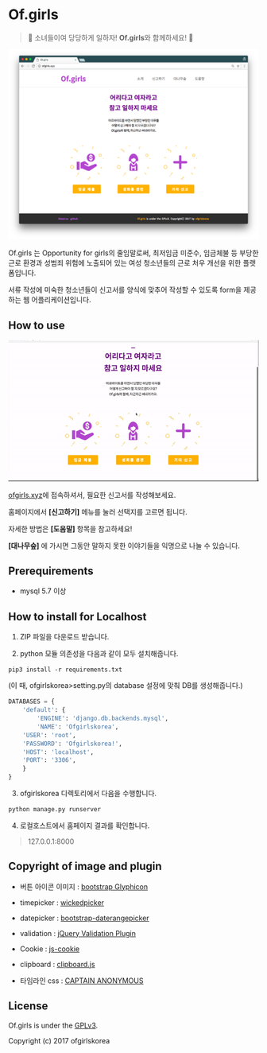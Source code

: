 # Of.girls

> 🎀 소녀들이여 당당하게 일하자! **Of.girls**와 함께하세요! 🎀 

[![Of.girls hompage main](screenshot.png)](http://ofgirls.xyz)

Of.girls 는 Opportunity for girls의 줄임말로써, 최저임금 미준수, 임금체불 등 
부당한 근로 환경과 성범죄 위험에 노출되어 있는 여성 청소년들의 근로 처우 개선을 위한 플랫폼입니다.

서류 작성에 미숙한 청소년들이 신고서를 양식에 맞추어 작성할 수 있도록 form을 제공하는 웹 어플리케이션입니다.
 



## How to use
![Of.girls demonstration](Of.girls-demonstration.gif)

[ofgirls.xyz](http://ofgirls.xyz)에 접속하셔서, 필요한 신고서를 작성해보세요.

홈페이지에서 **[신고하기]** 메뉴를 눌러 선택지를 고르면 됩니다.

자세한 방법은 **[도움말]** 항목을 참고하세요!

**[대나무숲]** 에 가시면 그동안 말하지 못한 이야기들을 익명으로 나눌 수 있습니다.


## Prerequirements

* mysql 5.7 이상

## How to install for Localhost
1. ZIP 파일을 다운로드 받습니다.

2. python 모듈 의존성을 다음과 같이 모두 설치해줍니다.
```
pip3 install -r requirements.txt
```
(이 때, ofgirlskorea>setting.py의 database 설정에 맞춰 DB를 생성해줍니다.)
```python
DATABASES = {
    'default': {
        'ENGINE': 'django.db.backends.mysql',
        'NAME': 'Ofgirlskorea',
	'USER': 'root',
	'PASSWORD': 'Ofgirlskorea!',
	'HOST': 'localhost',
	'PORT': '3306',
    }
}
```

3. ofgirlskorea 디렉토리에서 다음을 수행합니다.
```python
python manage.py runserver
```

4. 로컬호스트에서 홈페이지 결과를 확인합니다.
> 127.0.0.1:8000

## Copyright of image and plugin
* 버튼 아이콘 이미지 : [bootstrap Glyphicon](http://glyphicons.com/)

* timepicker : [wickedpicker](https://github.com/ericjgagnon/wickedpicker)

* datepicker : [bootstrap-daterangepicker](https://github.com/dangrossman/bootstrap-daterangepicker/)

* validation : [jQuery Validation Plugin](https://jqueryvalidation.org/)

* Cookie : [js-cookie](https://github.com/js-cookie/js-cookie)

* clipboard : [clipboard.js](https://github.com/zenorocha/clipboard.js/)

* 타임라인 css : [CAPTAIN ANONYMOUS](https://codepen.io/)



## License
Of.girls is under the [GPLv3](LICENSE).

Copyright (c) 2017 ofgirlskorea
